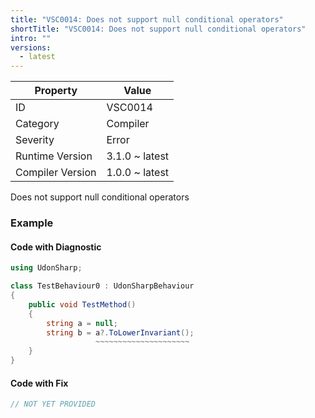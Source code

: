 ```yaml
---
title: "VSC0014: Does not support null conditional operators"
shortTitle: "VSC0014: Does not support null conditional operators"
intro: ""
versions:
  - latest
---
```


| Property         | Value          |
| ---------------- | -------------- |
| ID               | VSC0014        |
| Category         | Compiler       |
| Severity         | Error          |
| Runtime Version  | 3.1.0 ~ latest |
| Compiler Version | 1.0.0 ~ latest |

Does not support null conditional operators

### Example

#### Code with Diagnostic

```csharp
using UdonSharp;

class TestBehaviour0 : UdonSharpBehaviour
{
    public void TestMethod()
    {
        string a = null;
        string b = a?.ToLowerInvariant();
                   ~~~~~~~~~~~~~~~~~~~~~
    }
}
```

#### Code with Fix

```csharp
// NOT YET PROVIDED
```
